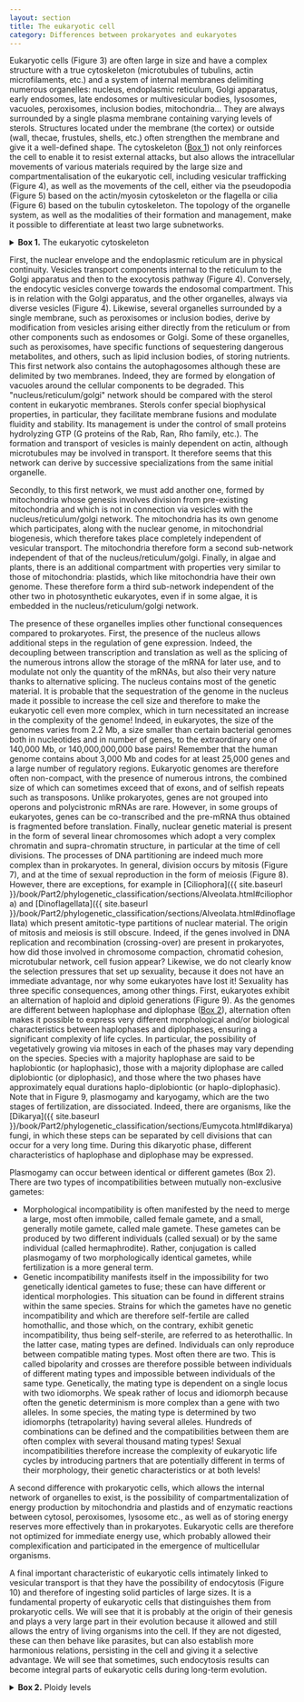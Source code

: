 ```yaml
---
layout: section
title: The eukaryotic cell
category: Differences between prokaryotes and eukaryotes
---
```

Eukaryotic cells (Figure 3) are often large in size and have a complex structure with a true cytoskeleton (microtubules of tubulins, actin microfilaments, etc.) and a system of internal membranes delimiting numerous organelles: nucleus, endoplasmic reticulum, Golgi apparatus, early endosomes, late endosomes or multivesicular bodies, lysosomes, vacuoles, peroxisomes, inclusion bodies, mitochondria... They are always surrounded by a single plasma membrane containing varying levels of sterols. Structures located under the membrane (the cortex) or outside (wall, thecae, frustules, shells, etc.) often strengthen the membrane and give it a well-defined shape. The cytoskeleton ([Box 1](#box1)) not only reinforces the cell to enable it to resist external attacks, but also allows the intracellular movements of various materials required by the large size and compartmentalisation of the eukaryotic cell, including vesicular trafficking (Figure 4), as well as the movements of the cell, either via the pseudopodia (Figure 5) based on the actin/myosin cytoskeleton or the flagella or cilia (Figure 6) based on the tubulin cytoskeleton. The topology of the organelle system, as well as the modalities of their formation and management, make it possible to differentiate at least two large subnetworks.

<a id=box1></a>
<details>
  <summary><b>Box 1.</b> The eukaryotic cytoskeleton</summary>
  <br>
  The cytoskeleton allows the eukaryotic cell to retain its shape but also, due to its dynamics, to change shape and move around. It is also involved during cell division to separate genetic material and enable intracellular trafficking. It is made up of 3 types of elements:
  <ol>
    <li>Microfilaments produced by the polymerization of actin. A microfilament is about 8 nm in diameter. Actin is recruited from its monomeric form (G-actin) and is incorporated as F-actin. Actin is conserved in all eukaryotes and is used to (1) ensure the formation and transport of vesicles, (2) divide the cell into two daughter cells (the modalities of this role vary depending on the organism) and (3) generate pseudopodia for displacement.</li>
    <li>The microtubules resulting from the polymerization of α-tubulin/β-tubulin dimers in the form of protofilaments, associating in groups of 13 to form tubes with a diameter of 24 nm. Like actin, microtubules are conserved in all eukaryotes and participate (1) in the transport of intracellular cargo, (2) ensure the division of chromosomes during mitosis and meiosis and (3) participate in the development of flagella that allow swimming.</li>
    <li>Intermediate filaments which, unlike the previous ones, do not have the same composition in different groups of eukaryotes.</li>
  </ol>
</details>

First, the nuclear envelope and the endoplasmic reticulum are in physical continuity. Vesicles transport components internal to the reticulum to the Golgi apparatus and then to the exocytosis pathway (Figure 4). Conversely, the endocytic vesicles converge towards the endosomal compartment. This is in relation with the Golgi apparatus, and the other organelles, always via diverse vesicles (Figure 4). Likewise, several organelles surrounded by a single membrane, such as peroxisomes or inclusion bodies, derive by modification from vesicles arising either directly from the reticulum or from other components such as endosomes or Golgi. Some of these organelles, such as peroxisomes, have specific functions of sequestering dangerous metabolites, and others, such as lipid inclusion bodies, of storing nutrients. This first network also contains the autophagosomes although these are delimited by two membranes. Indeed, they are formed by elongation of vacuoles around the cellular components to be degraded. This "nucleus/reticulum/golgi" network should be compared with the sterol content in eukaryotic membranes. Sterols confer special biophysical properties, in particular, they facilitate membrane fusions and modulate fluidity and stability. Its management is under the control of small proteins hydrolyzing GTP (G proteins of the Rab, Ran, Rho family, etc.). The formation and transport of vesicles is mainly dependent on actin, although microtubules may be involved in transport. It therefore seems that this network can derive by successive specializations from the same initial organelle.

Secondly, to this first network, we must add another one, formed by mitochondria whose genesis involves division from pre-existing mitochondria and which is not in connection via vesicles with the nucleus/reticulum/golgi network. The mitochondria has its own genome which participates, along with the nuclear genome, in mitochondrial biogenesis, which therefore takes place completely independent of vesicular transport. The mitochondria therefore form a second sub-network independent of that of the nucleus/reticulum/golgi. Finally, in algae and plants, there is an additional compartment with properties very similar to those of mitochondria: plastids, which like mitochondria have their own genome. These therefore form a third sub-network independent of the other two in photosynthetic eukaryotes, even if in some algae, it is embedded in the nucleus/reticulum/golgi network.

The presence of these organelles implies other functional consequences compared to prokaryotes. First, the presence of the nucleus allows additional steps in the regulation of gene expression. Indeed, the decoupling between transcription and translation as well as the splicing of the numerous introns allow the storage of the mRNA for later use, and to modulate not only the quantity of the mRNAs, but also their very nature thanks to alternative splicing. The nucleus contains most of the genetic material. It is probable that the sequestration of the genome in the nucleus made it possible to increase the cell size and therefore to make the eukaryotic cell even more complex, which in turn necessitated an increase in the complexity of the genome! Indeed, in eukaryotes, the size of the genomes varies from 2.2 Mb, a size smaller than certain bacterial genomes both in nucleotides and in number of genes, to the extraordinary one of 140,000 Mb, or 140,000,000,000 base pairs! Remember that the human genome contains about 3,000 Mb and codes for at least 25,000 genes and a large number of regulatory regions. Eukaryotic genomes are therefore often non-compact, with the presence of numerous introns, the combined size of which can sometimes exceed that of exons, and of selfish repeats such as transposons. Unlike prokaryotes, genes are not grouped into operons and polycistronic mRNAs are rare. However, in some groups of eukaryotes, genes can be co-transcribed and the pre-mRNA thus obtained is fragmented before translation. Finally, nuclear genetic material is present in the form of several linear chromosomes which adopt a very complex chromatin and supra-chromatin structure, in particular at the time of cell divisions. The processes of DNA partitioning are indeed much more complex than in prokaryotes. In general, division occurs by mitosis (Figure 7), and at the time of sexual reproduction in the form of meiosis (Figure 8). However, there are exceptions, for example in [Ciliophora]({{ site.baseurl }}/book/Part2/phylogenetic_classification/sections/Alveolata.html#ciliophora) and [Dinoflagellata]({{ site.baseurl }}/book/Part2/phylogenetic_classification/sections/Alveolata.html#dinoflagellata) which present amitotic-type partitions of nuclear material. The origin of mitosis and meiosis is still obscure. Indeed, if the genes involved in DNA replication and recombination (crossing-over) are present in prokaryotes, how did those involved in chromosome compaction, chromatid cohesion, microtubular network, cell fusion appear? Likewise, we do not clearly know the selection pressures that set up sexuality, because it does not have an immediate advantage, nor why some eukaryotes have lost it! Sexuality has three specific consequences, among other things. First, eukaryotes exhibit an alternation of haploid and diploid generations (Figure 9). As the genomes are different between haplophase and diplophase ([Box 2](#box2)), alternation often makes it possible to express very different morphological and/or biological characteristics between haplophases and diplophases, ensuring a significant complexity of life cycles. In particular, the possibility of vegetatively growing via mitoses in each of the phases may vary depending on the species. Species with a majority haplophase are said to be haplobiontic (or haplophasic), those with a majority diplophase are called diplobiontic (or diplophasic), and those where the two phases have approximately equal durations haplo-diplobiontic (or haplo-diplophasic). Note that in Figure 9, plasmogamy and karyogamy, which are the two stages of fertilization, are dissociated. Indeed, there are organisms, like the [Dikarya]({{ site.baseurl }}/book/Part2/phylogenetic_classification/sections/Eumycota.html#dikarya) fungi, in which these steps can be separated by cell divisions that can occur for a very long time. During this dikaryotic phase, different characteristics of haplophase and diplophase may be expressed.

Plasmogamy can occur between identical or different gametes (Box 2). There are two types of incompatibilities between mutually non-exclusive gametes:
* Morphological incompatibility is often manifested by the need to merge a large, most often immobile, called female gamete, and a small, generally motile gamete, called male gamete. These gametes can be produced by two different individuals (called sexual) or by the same individual (called hermaphrodite). Rather, conjugation is called plasmogamy of two morphologically identical gametes, while fertilization is a more general term.
* Genetic incompatibility manifests itself in the impossibility for two genetically identical gametes to fuse; these can have different or identical morphologies. This situation can be found in different strains within the same species. Strains for which the gametes have no genetic incompatibility and which are therefore self-fertile are called homothallic, and those which, on the contrary, exhibit genetic incompatibility, thus being self-sterile, are referred to as heterothallic. In the latter case, mating types are defined. Individuals can only reproduce between compatible mating types. Most often there are two. This is called bipolarity and crosses are therefore possible between individuals of different mating types and impossible between individuals of the same type. Genetically, the mating type is dependent on a single locus with two idiomorphs. We speak rather of locus and idiomorph because often the genetic determinism is more complex than a gene with two alleles. In some species, the mating type is determined by two idiomorphs (tetrapolarity) having several alleles. Hundreds of combinations can be defined and the compatibilities between them are often complex with several thousand mating types! Sexual incompatibilities therefore increase the complexity of eukaryotic life cycles by introducing partners that are potentially different in terms of their morphology, their genetic characteristics or at both levels!

A second difference with prokaryotic cells, which allows the internal network of organelles to exist, is the possibility of compartmentalization of energy production by mitochondria and plastids and of enzymatic reactions between cytosol, peroxisomes, lysosome etc., as well as of storing energy reserves more effectively than in prokaryotes. Eukaryotic cells are therefore not optimized for immediate energy use, which probably allowed their complexification and participated in the emergence of multicellular organisms.

A final important characteristic of eukaryotic cells intimately linked to vesicular transport is that they have the possibility of endocytosis (Figure 10) and therefore of ingesting solid particles of large sizes. It is a fundamental property of eukaryotic cells that distinguishes them from prokaryotic cells. We will see that it is probably at the origin of their genesis and plays a very large part in their evolution because it allowed and still allows the entry of living organisms into the cell. If they are not digested, these can then behave like parasites, but can also establish more harmonious relations, persisting in the cell and giving it a selective advantage. We will see that sometimes, such endocytosis results can become integral parts of eukaryotic cells during long-term evolution.

<a id=box2></a>
<details>
  <summary><b>Box 2.</b> Ploidy levels</summary>
  <br>
  During their life cycle, eukaryotes have different genomes, which can have consequences on their phenotype. First, ploidy affects genome expression, and haploid and dikaryotic cells may not produce mRNA in the same proportion as diploid cells. One of the consequences is that diploid cells often are larger than haploid cells.
  <br><br>
  Second, diploid cells are the result of the fusion of two cells that can carry genetic differences. For example, in humans, haploid cells have either an X chromosome or a Y chromosome, while diploid cells are XX or XY. This last category, called heterozygous, clearly cannot be found in haploid cells! This case is general in heterothallic organisms which generally carry specific genes defining gender identity or species which have sex chromosomes that are responsible for morphological incompatibility during fertilization. The diploid is then heterozygous for the mating types or sex chromosomes while the haploids are homozygous.
  <br><br>
  Finally, in some eukaryotes, the nucleus can undergo changes in content or structure during the life cycle. Indeed, loss or amplification of DNA is observed in certain cells of multicellular organisms. Such cells are no longer intended to be used for reproduction (somatic cells) while germline cells intended for sexual reproduction retain all the genetic material. The most extraordinary case is that of the Ciliophora (Box 21), where expression is suppressed in one nucleus until the time of meiosis (called the germinal micro-nucleus) while cellular functioning is controlled by a giant nucleus (the macro- or somatic nucleus). The macro-nucleus derives from a micro-nucleus by amplification of certain regions of the genome and loss of other regions! Unlike the micronucleus, the macronucleus does not divide by classical mitosis but by nuclear fission. This case is not unique. It has been shown that in the yeast <i>Schizosaccharomyces pombe</i>, the microtubule spindle is not essential for division, in its absence the nucleus of this yeast divides according to a process of nuclear fission which could be the vestige of nuclear division before the invention of the microtubule spindle. Other types of non-canonical nuclear divisions exist, for example, in organisms lacking histone and whose genome does not compact in a classical way, such as Dinoflagellata (Box 23).
</details>

